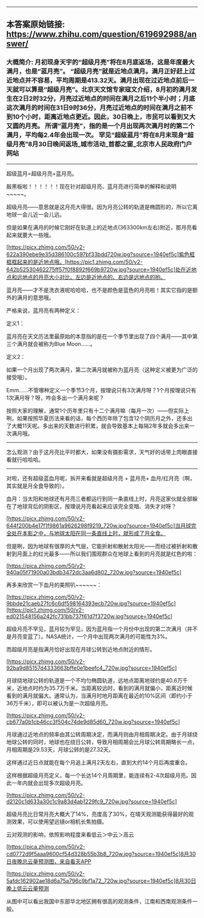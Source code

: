 ----------------------------------------
## 本答案原始链接: https://www.zhihu.com/question/619692988/answer/
### 大概简介: 月初现身天宇的“超级月亮”将在8月底返场，这是年度最大满月，也是“蓝月亮”。 “超级月亮”就是近地点满月。满月正好赶上过近地点并不容易，平均周期是413.32天。满月出现在过近地点前后一天就可以算是“超级月亮”。北京天文馆专家寇文介绍，8月初的满月发生在2日2时32分，月亮过近地点的时间在满月之后11个半小时；月底这次满月的时间在31日9时36分，月亮过近地点的时间在满月之前不到10个小时，距离近地点更近。因此，30日晚上，市民可以看到又大又圆的月亮。 所谓“蓝月亮”，指的是一个月出现两次满月时的第二个满月，平均每2.4年会出现一次。 罕见“超级蓝月”将在8月末现身“超级月亮”8月30日晚间返场_城市活动_首都之窗_北京市人民政府门户网站
----------------------------------------
超级蓝月=超级月亮+蓝月亮。

敲黑板啦！！！！！！现在针对超级月亮、蓝月亮进行简单的解释和说明~~~~~。

超级月亮——意思就是这月亮大得很。因为月亮公转的轨道是椭圆形的，所以它离地球一会儿近一会儿远。

但是如果在满月的时候它刚好在轨道上的近地点(363300km左右)附近，那月亮看起来就要大一些哦。

[https://picx.zhimg.com/50/v2-622a390ebe9e35d386100c597bf33bdd720w.jpg?source=1940ef5c]紫色框框框起来的是近地点哦。[https://pic1.zhimg.com/50/v2-642b52530462275ff57f0f8892f669b9720w.jpg?source=1940ef5c]处在近地点和远地点的月亮大小对比。左边是近地点的、右边是远地点的哟。

蓝月亮——才不是洗衣液呢哈哈哈，也不是颜色是蓝色的月亮啦！其实它指的是额外的满月的意思哦。

严格来说，蓝月亮有两种定义：

定义1：

蓝月亮在天文历法里最原始的本意指的是在一个季节里出现了四个满月——其中第三个满月就会被称为Blue Moon......。

定义2：

如果一个月出现了两次满月，第二次满月就被称为蓝月亮（这种定义被更为广泛的接受哦）。

Emm......不管哪种定义一个季节3个月，按理说只有3次满月呀？1个月按理说只有1次满月呀？呀，咋会多出一个满月来呢？

按照大家的理解，通常1个历年里只有十二个满月嘛（每月一次）——但实际上咧，如果按照华夏历法来看的话，每个西历年除了包含12个阴历月之外，还多出了大概11天呢。多出来的天数进行积累，就会导致基本上每隔2年多就会多出来一次满月哦。

----------------------------------------

怎么观测？由于这月亮比平时都大，如果没有摄影需求，天气好的话带上肉眼直接看就行哈哈哈。

----------------------------------------

对啦，还有超级蓝血月呢，拆开来看就是超级月亮 + 蓝月亮+ 血月/红月亮（啊，其实就是月全食导致的）。

血月：当太阳和地球还有月亮三者都运行到同一条直线上时，月亮这家伙就全部躲在了地球背后的阴影区，按理说月亮看起来应该完全变暗、消失才对呀？

[https://picx.zhimg.com/50/v2-644f200b4e17f1f9861a9626298f9219_720w.jpg?source=1940ef5c]当月球完全处在本影之中，与地球太阳在同一条直线上时，就形成了月全食。

但是咧，因为地球有很厚的大气层，它能折射和散射太阳光——而经过被折射和散射到月面上的红光最多——所以我们围观群众在地球上看到的月亮就是红色的啦：

[https://pica.zhimg.com/50/v2-940a05f71900a03bdb3472dc3aa6d802_720w.jpg?source=1940ef5c]

再多来欣赏一下血月的美照叭~~~~~~：

[https://picx.zhimg.com/50/v2-9bbde21caeb27fc6c6df598164393ecb720w.jpg?source=1940ef5c][https://pic1.zhimg.com/50/v2-ed021548156a242fc731bb737f61d7f3720w.jpg?source=1940ef5c]



超级月亮不罕见，蓝月较为罕见，因为蓝月指一个月份中出现的第二次满月（并不是月亮变蓝了）。NASA统计，一个月中出现两次满月的可能性为3%。

而超级月亮是指满月恰好出现在月球公转到近地点附近的情形。

[https://picx.zhimg.com/50/v2-92ba9d85157d4333663bffe0e1beefc4_720w.jpg?source=1940ef5c]

月球绕地球公转的轨道是一个不均匀椭圆轨道，远地点距离地球约是40.6万千米，近地点时约为35.7万千米。当距离较远时，看到的满月就偏小，距离近时候看到的满月就偏大。通常认为，当满月时地月距离在最近的10%区间（即约小于36万千米），即可以被认为是一次超级月亮。

[https://picx.zhimg.com/50/v2-cb677a0b1cb46cc3f504c74de9d85d60_720w.jpg?source=1940ef5c]

月球通过近地点的频率由其公转周期决定，而满月则由月相周期决定。由于月球绕地球公转的同时，地球也在绕日公转，导致月相周期会比月球公转周期略长一点，月相周期是29.53天，月球公转的是27.32天。

这样通过近日点就能在每个月追上满月2天左右，直到大约14个月后再度重合。

这样根据超级月亮定义，每一个长达14个月周期里，能连续有2-4次超级月亮。因此一年内就会出现多次超级月亮。

[https://picx.zhimg.com/50/v2-d2120c1d633a30c1c9a83d4ab1229fc9_720w.jpg?source=1940ef5c]

超级月亮比日常月亮大概大了14%，亮度高了30%，在晴天观测能获得最好的观测效果，可以使用望远镜or相机长焦拍摄。

云对观测的影响，依照影响程度来看低云＞中云＞高云

[https://pica.zhimg.com/50/v2-cd0772d9f5aaa9600cf54d328b55b3b8_720w.jpg?source=1940ef5c]8月30日夜晚总云量预测图，来自看天APP




[https://picx.zhimg.com/50/v2-5afdc162902ae18d6a75a796c9bf1a72_720w.jpg?source=1940ef5c]8月30日晚上低云云量预测

从图中可以看出我国中东部华北地区拥有很高的观测条件，江南和西南观测条件一般。